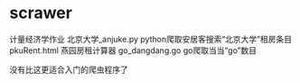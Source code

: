 # scrawer
计量经济学作业
北京大学_anjuke.py  python爬取安居客搜索“北京大学”租房条目
pkuRent.html  燕园房租计算器
go_dangdang.go   go爬取当当“go”数目

没有比这更适合入门的爬虫程序了
